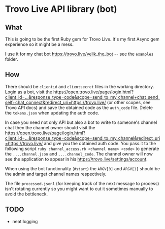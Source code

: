 # Trovo Live API library (bot)

## What

This is going to be the first Ruby gem for Trovo Live. It's my first Async gem experience so it might be a mess.

I use it for my chat bot https://trovo.live/velik_the_bot -- see the `examples` folder.

## How

There should be `clientid` and `clientsecret` files in the working directory. Login as a bot, visit the https://open.trovo.live/page/login.html?client_id=...&response_type=code&scope=send_to_my_channel+chat_send_self+chat_connect&redirect_uri=https://trovo.live/ (or other scopes, see Trovo API docs) and save the obtained code as the `auth_code` file. Delete the `tokens.json` when updating the auth code.

In case you need not only API but also a bot to write to someone's channel chat then the channel owner should visit the https://open.trovo.live/page/login.html?client_id=...&response_type=code&scope=send_to_my_channel&redirect_uri=https://trovo.live/ and give you the obtained auth code. You pass it to the following script `ruby channel_access.rb <channel name> <code>` to generate the `....channel.json` and `....channel_code`. The channel owner will now see the application to appear in his https://trovo.live/settings/account.

When using the bot functionality (`#start`) the `ARGV[0]` and `ARGV[1]` should be the admin and target channel names respectively.

The file `processed.jsonl` (for keeping track of the next message to process) isn't rotating currently so you might want to cut it sometimes manually to avoid the bottleneck.

## TODO

* neat logging

